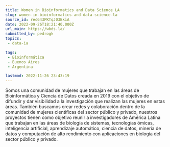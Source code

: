 ```yaml
---
title: Women in Bioinformatics and Data Science LA
slug: women-in-bioinformatics-and-data-science-la
source_id: rec643PKTqJ03BkiA
date: 2022-09-26T18:21:40.000Z
url_main: https://wbds.la/
submitted_by: pedrogk
topics: 
 - data-ia

tags: 
 - Bioinformática
 - Buenos Aires
 - Argentina

lastmod: 2022-11-26 23:43:19
---
```


Somos una comunidad de mujeres que trabajan en las áreas de Bioinformática y Ciencia de Datos creada en 2019 con el objetivo de difundir y dar visibilidad a la investigación que realizan las mujeres en estas áreas. También buscamos crear redes y colaboración dentro de la comunidad de mujeres científicas del sector público y privado, nuestros proyectos tienen como objetivo reunir a investigadores de América Latina que trabajan en las áreas de biología de sistemas, tecnologías ómicas, inteligencia artificial, aprendizaje automático, ciencia de datos, minería de datos y computación de alto rendimiento con aplicaciones en biología del sector público y privado.
